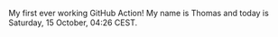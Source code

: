 My first ever working GitHub Action!
My name is Thomas and today is Saturday, 15 October, 04:26 CEST. 

